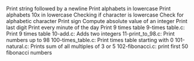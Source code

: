 Print string followed by a newline
Print alphabets in lowercase
Print alphabets 10x in lowercase
Checking if character is lowercase
Check for alphabetic character
Print sign
Compute absolute value of an integer
Print last digit
Print every minute of the day
Print 9 times table
9-times table.c: Print 9 times table
10-add.c: Adds two integers
11-print_to_98.c: Print numbers up to 98
100-times_table.c: Print times table starting with 0
101-natural.c: Prints sum of  all multiples of 3 or 5
102-fibonacci.c: print first 50 fibonacci numbers

